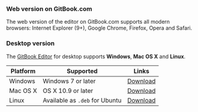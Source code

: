 ### Web version on GitBook.com

The web version of the editor on GitBook.com supports all modern browsers: Internet Explorer (9+), Google Chrome, Firefox, Opera and Safari.

### Desktop version

The [GitBook Editor](https://www.gitbook.com/editor) for desktop supports **Windows**, **Mac OS X** and **Linux**.

| Platform | Supported | Links |
| -------- | --------- | ----- |
| Windows | Windows 7 or later | [Download](https://www.gitbook.com/editor/windows/download) |
| Mac OS X | OS X 10.9 or later | [Download](https://www.gitbook.com/editor/osx/download) |
| Linux | Available as `.deb` for Ubuntu | [Download](https://www.gitbook.com/editor/linux/download) |


